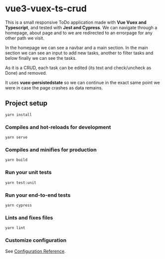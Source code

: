 # vue3-vuex-ts-crud

This is a small responsive ToDo application made with **Vue Vuex and Typescript**, and tested with **Jest and Cypress**. We can navigate through a homepage, about page and to we are redirected to an errorpage for any other path we visit.

In the homepage we can see a navbar and a main section. In the main section we can see an input to add new tasks, another to filter tasks and below finally we can see the tasks.

As it is a CRUD, each task can be edited (its text and check/uncheck as Done) and removed.

It uses **vuex-persistedstate** so we can continue in the exact same point we were in case the page crashes as data remains.

## Project setup

```
yarn install
```

### Compiles and hot-reloads for development

```
yarn serve
```

### Compiles and minifies for production

```
yarn build
```

### Run your unit tests

```
yarn test:unit
```

### Run your end-to-end tests

```
yarn cypress
```

### Lints and fixes files

```
yarn lint
```

### Customize configuration

See [Configuration Reference](https://cli.vuejs.org/config/).
